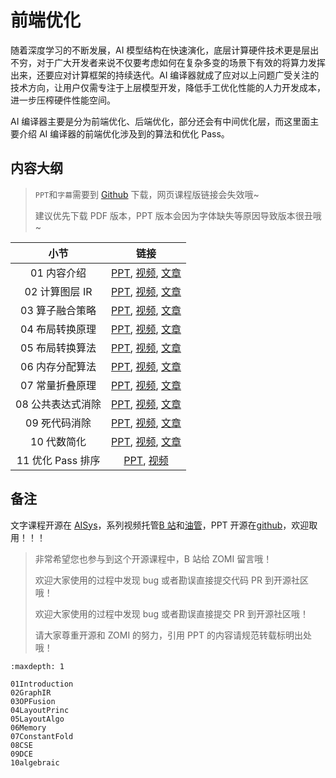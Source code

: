 <!--Copyright © ZOMI 适用于[License](https://github.com/chenzomi12/AISystem)版权许可-->

# 前端优化

随着深度学习的不断发展，AI 模型结构在快速演化，底层计算硬件技术更是层出不穷，对于广大开发者来说不仅要考虑如何在复杂多变的场景下有效的将算力发挥出来，还要应对计算框架的持续迭代。AI 编译器就成了应对以上问题广受关注的技术方向，让用户仅需专注于上层模型开发，降低手工优化性能的人力开发成本，进一步压榨硬件性能空间。

AI 编译器主要是分为前端优化、后端优化，部分还会有中间优化层，而这里面主要介绍 AI 编译器的前端优化涉及到的算法和优化 Pass。

## 内容大纲

> `PPT`和`字幕`需要到 [Github](https://github.com/chenzomi12/AISystem) 下载，网页课程版链接会失效哦~
>
> 建议优先下载 PDF 版本，PPT 版本会因为字体缺失等原因导致版本很丑哦~

| 小节 | 链接|
|:--:|:--:|
| 01 内容介绍| [PPT](./01Introduction.pdf), [视频](https://www.bilibili.com/video/BV1ne411w7n2/), [文章](./01Introduction.md) |
| 02 计算图层 IR| [PPT](./02GraphIR.pdf), [视频](https://www.bilibili.com/video/BV1kV4y1w72W/), [文章](./02GraphIR.md)  |
| 03 算子融合策略| [PPT](./03OPFusion.pdf), [视频](https://www.bilibili.com/video/BV1P24y1D7RV/), [文章](./03OPFusion.md)  |
| 04 布局转换原理 | [PPT](./04LayoutPrinc.pdf), [视频](https://www.bilibili.com/video/BV1xK411z7Uw/), [文章](./04LayoutPrinc.md) |
| 05 布局转换算法 | [PPT](./05LayoutAlgo.pdf), [视频](https://www.bilibili.com/video/BV1gd4y1Y7dc/), [文章](./05LayoutAlgo.md)  |
| 06 内存分配算法| [PPT](./06Memory.pdf), [视频](https://www.bilibili.com/video/BV1nM411879s/), [文章](./06Memory.md)  |
| 07 常量折叠原理| [PPT](./07ConstantFold.pdf), [视频](https://www.bilibili.com/video/BV1P8411W7dY/), [文章](./07ConstantFold.md)  |
| 08 公共表达式消除 | [PPT](./08CSE.pdf), [视频](https://www.bilibili.com/video/BV1rv4y1Q7tp/), [文章](./08CSE.md)  |
| 09 死代码消除 | [PPT](./09DCE.pdf), [视频](https://www.bilibili.com/video/BV1hD4y1h7nh/), [文章](./09DCE.md)  |
| 10 代数简化| [PPT](./10Algebraic.pdf), [视频](https://www.bilibili.com/video/BV1g24y1Q7qC/), [文章](./10Algebraic.md)  |
| 11 优化 Pass 排序| [PPT](./11Summary.pdf), [视频](https://www.bilibili.com/video/BV1L14y1P7ku/)  |

## 备注

文字课程开源在 [AISys](https://chenzomi12.github.io/)，系列视频托管[B 站](https://space.bilibili.com/517221395)和[油管](https://www.youtube.com/@ZOMI666/videos)，PPT 开源在[github](https://github.com/chenzomi12/AISystem)，欢迎取用！！！

> 非常希望您也参与到这个开源课程中，B 站给 ZOMI 留言哦！
> 
> 欢迎大家使用的过程中发现 bug 或者勘误直接提交代码 PR 到开源社区哦！
>
> 欢迎大家使用的过程中发现 bug 或者勘误直接提交 PR 到开源社区哦！
>
> 请大家尊重开源和 ZOMI 的努力，引用 PPT 的内容请规范转载标明出处哦！

```{toctree}
:maxdepth: 1

01Introduction
02GraphIR
03OPFusion
04LayoutPrinc
05LayoutAlgo
06Memory
07ConstantFold
08CSE
09DCE
10algebraic
```